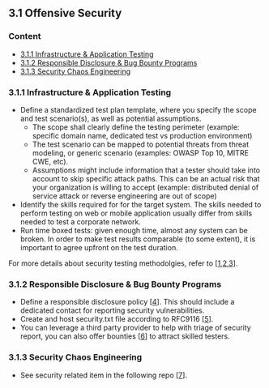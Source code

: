 ## 3.1 Offensive Security

### Content
* [3.1.1 Infrastructure & Application Testing](#311-infrastructure--application-testing)
* [3.1.2 Responsible Disclosure & Bug Bounty Programs](#312-responsible-disclosure--bug-bounty-programs)
* [3.1.3 Security Chaos Engineering](#313-security-chaos-engineering)

### 3.1.1 Infrastructure & Application Testing
* Define a standardized test plan template, where you specify the scope and test scenario(s), as well as potential assumptions. 
  * The scope shall clearly define the testing perimeter (example: specific domain name, dedicated test vs production environment)
  * The test scenario can be mapped to potential threats from threat modeling, or generic scenario (examples: OWASP Top 10, MITRE CWE, etc).
  * Assumptions might include information that a tester should take into account to skip specific attack paths. This can be an actual risk that your organization is willing to accept (example: distributed denial of service attack or reverse engineering are out of scope)
* Identify the skills required for for the target system. The skills needed to perform testing on web or mobile application usually differ from skills needed to test a corporate network. 
* Run time boxed tests: given enough time, almost any system can be broken. In order to make test results comparable (to some extent), it is important to agree upfront on the test duration.

For more details about security testing methodolgies, refer to [[1](../references.md/#31-ptes),[2](../references.md/#32-what-is-pentest),[3](../references.md/#33-pt-mm)].

### 3.1.2 Responsible Disclosure & Bug Bounty Programs
* Define a responsible disclosure policy [[4](../references.md/#34-rd-policy)]. This should include a dedicated contact for reporting security vulnerabilities.
* Create and host security.txt file according to RFC9116 [[5](../references.md/#35-securitytxt)].
* You can leverage a third party provider to help with triage of security report, you can also offer bounties [[6](../references.md/#36-obb)] to attract skilled testers.

### 3.1.3 Security Chaos Engineering
* See security related item in the following repo [[7](../references.md/#37-gh-ace)].

